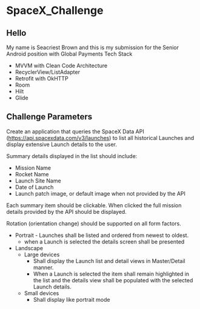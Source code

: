 # SpaceX_Challenge

## Hello
My name is Seacriest Brown and this is my submission for the Senior Android position with Global Payments
Tech Stack
- MVVM with Clean Code Architecture  
- RecyclerView/ListAdapter
- Retrofit with OkHTTP
- Room
- Hilt
- Glide


## Challenge Parameters
Create an application that queries the SpaceX Data API (https://api.spacexdata.com/v3/launches) to list all historical Launches and display extensive Launch details to the user.

Summary details displayed in the list should include:
- Mission Name
- Rocket Name
- Launch Site Name
- Date of Launch
- Launch patch image, or default image when not provided by the API

Each summary item should be clickable. When clicked the full mission details provided by the API should be displayed.

Rotation (orientation change) should be supported on all form factors.
- Portrait 
        - Launches shall be listed and ordered from newest to oldest.
	- when a Launch is selected the details screen shall be presented
- Landscape
	- Large devices 
		- Shall display the Launch list and detail views in Master/Detail manner. 
		- When a Launch is selected the item shall remain highlighted in the list and the details view shall be populated with the selected Launch details.
	- Small devices
		- Shall display like portrait mode
